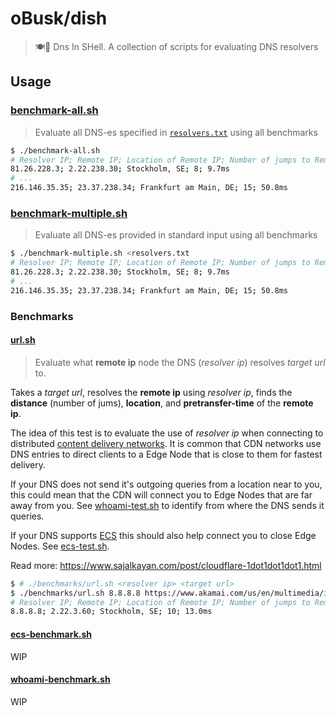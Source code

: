 # oBusk/dish

> 🍽🐚 Dns In SHell. A collection of scripts for evaluating DNS resolvers

## Usage

### [benchmark-all.sh](./benchmark-all.sh)

> Evaluate all DNS-es specified in [`resolvers.txt`](./resolvers.txt) using all benchmarks

```bash
$ ./benchmark-all.sh
# Resolver IP; Remote IP; Location of Remote IP; Number of jumps to Remote IP; Pretransfer Time
81.26.228.3; 2.22.238.30; Stockholm, SE; 8; 9.7ms
# ...
216.146.35.35; 23.37.238.34; Frankfurt am Main, DE; 15; 50.8ms
```

### [benchmark-multiple.sh](./benchmark-multiple.sh)

> Evaluate all DNS-es provided in standard input using all benchmarks

```bash
$ ./benchmark-multiple.sh <resolvers.txt
# Resolver IP; Remote IP; Location of Remote IP; Number of jumps to Remote IP; Pretransfer Time
81.26.228.3; 2.22.238.30; Stockholm, SE; 8; 9.7ms
# ...
216.146.35.35; 23.37.238.34; Frankfurt am Main, DE; 15; 50.8ms
```

### Benchmarks

#### [url.sh](./benchmarks/url.sh)

> Evaluate what **remote ip** node the DNS (_resolver ip_) resolves _target url_ to.

Takes a _target url_, resolves the **remote ip** using _resolver ip_, finds
the **distance** (number of jums), **location**, and **pretransfer-time** of
the **remote ip**.

The idea of this test is to evaluate the use of _resolver ip_ when connecting
to distributed [content delivery networks](https://en.wikipedia.org/wiki/Content_delivery_network).
It is common that CDN networks use DNS entries to direct clients to a Edge Node
that is close to them for fastest delivery.

If your DNS does not send it's outgoing queries from a location near to you,
this could mean that the CDN will connect you to Edge Nodes that are far away
from you. See [whoami-test.sh](#whoami-test.sh) to identify from where the DNS sends it
queries.

If your DNS supports [ECS](https://en.wikipedia.org/wiki/EDNS_Client_Subnet)
this should also help connect you to close Edge Nodes. See
[ecs-test.sh](#ecs-test.sh).

Read more: https://www.sajalkayan.com/post/cloudflare-1dot1dot1dot1.html

```bash
$ # ./benchmarks/url.sh <resolver ip> <target url>
$ ./benchmarks/url.sh 8.8.8.8 https://www.akamai.com/us/en/multimedia/images/logo/akamai-logo.png
# Resolver IP; Remote IP; Location of Remote IP; Number of jumps to Remote IP; Pretransfer Time
8.8.8.8; 2.22.3.60; Stockholm, SE; 10; 13.0ms
```

#### [ecs-benchmark.sh](#)

WIP

#### [whoami-benchmark.sh](#)

WIP
